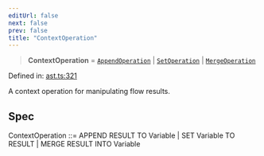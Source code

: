 ```yaml
---
editUrl: false
next: false
prev: false
title: "ContextOperation"
---
```


> **ContextOperation** = [`AppendOperation`](/api/ast/interfaces/appendoperation/) \| [`SetOperation`](/api/ast/interfaces/setoperation/) \| [`MergeOperation`](/api/ast/interfaces/mergeoperation/)

Defined in: [ast.ts:321](https://github.com/rcs-agents/rcs-lang/blob/96f7bb5710555321ae9695be4004d52239e42e7e/packages/ast/src/ast.ts#L321)

A context operation for manipulating flow results.

## Spec

ContextOperation ::= APPEND RESULT TO Variable | SET Variable TO RESULT | MERGE RESULT INTO Variable
